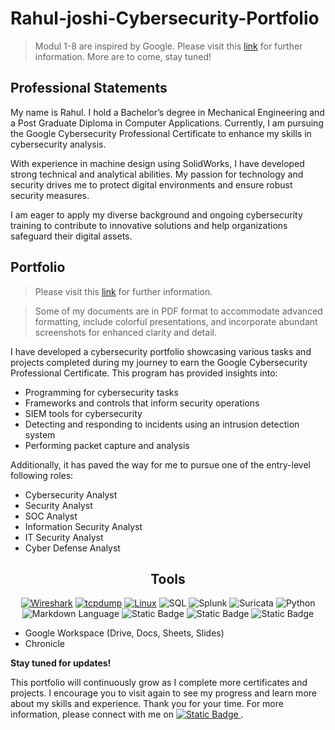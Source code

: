 # Rahul-joshi-Cybersecurity-Portfolio
> Modul 1-8 are inspired by Google. Please visit this [link](https://www.coursera.org/google-certificates/cybersecurity-certificate) for further information. More are to come, stay tuned! 

## Professional Statements
My name is Rahul. I hold a Bachelor’s degree in Mechanical Engineering and a Post Graduate Diploma in Computer Applications. Currently, I am pursuing the Google Cybersecurity Professional Certificate to enhance my skills in cybersecurity analysis.

With experience in machine design using SolidWorks, I have developed strong technical and analytical abilities. My passion for technology and security drives me to protect digital environments and ensure robust security measures.

I am eager to apply my diverse background and ongoing cybersecurity training to contribute to innovative solutions and help organizations safeguard their digital assets.

## Portfolio
> Please visit this [link](https://www.coursera.org/professional-certificates/google-cybersecurity) for further information.

> Some of my documents are in PDF format to accommodate advanced formatting, include colorful presentations, and incorporate abundant screenshots for enhanced clarity and detail.

I have developed a cybersecurity portfolio showcasing various tasks and projects completed during my journey to earn the Google Cybersecurity Professional Certificate. This program has provided insights into:
* Programming for cybersecurity tasks
* Frameworks and controls that inform security operations
* SIEM tools for cybersecurity
* Detecting and responding to incidents using an intrusion detection system
* Performing packet capture and analysis

Additionally, it has paved the way for me to pursue one of the entry-level following roles:
* Cybersecurity Analyst
* Security Analyst
* SOC Analyst
* Information Security Analyst
* IT Security Analyst
* Cyber Defense Analyst

<!---
### Skills  
| Projects | Skills/Knowledge Gained | 
| :--- |:---:|
| [1](*LINK*) - Conduct a security audit | `INFOSEC`, `NIST Risk Management Framework`, `Security Audits`, `NIST Cybersecurity Framework`, `Incident Response Playbooks`, `CISSP`, `CIA triad` |
| [2](*LINK*) - Network Security | `TCP/IP model`,  `Network Architecture`, `Network Communication`, `Security Hardening`, `Network Security`, `Cloud Networks` | 
| [3](*LINK*) - Linux & SQL | `Command-line Interface`, `SQL`, `Linux`, `Bash` | 
| [4](*LINK*) - Assets, Threats, & Vulnerabilities | `Authentication`, ` Vulnerability assessment`, `Cryptography`, `Asset Classification`, `Threat Modelling Analysis`|
| [5](*LINK*) - Detection & Response | `Incident Lifecycle`, `Incident Journal` |
| [6](*LINK*) - Tcpdump & Wireshark | `Packet Analyzer` | 
| [7](*LINK*) - IDS & SIEM | `Intrusion Detection System (IDS): Suricata`, `Security Information and Event Management (SIEM): Chronicle, Splunk` |
| [8](*LINK*) - Automation with Python | `Computer Programming`, `Python Programming`, `Coding`, `PEP 8 Style Guide`| 
--->
<div align="center">
  <h2>Tools</h2>
  <a href="https://github.com/Rahul0860/testRepo/tree/main"><img alt="Wireshark" src="https://img.shields.io/badge/Wireshark-blue?style=for-the-badge&logo=Wireshark&logoColor=black&labelColor=%23ADD8E6&color=%2399CCFF"></a>
  <a href="https://github.com/Rahul0860/testRepo/tree/main"><img alt="tcpdump" src="https://img.shields.io/badge/tcpdump-red?style=for-the-badge"></a>
  <a href="https://github.com/Rahul0860/testRepo/tree/main"><img alt="Linux" src="https://img.shields.io/badge/Linux-black?style=for-the-badge&logo=kalilinux&logoColor=red&label=kali&labelColor=white"></a>
  <img alt="SQL" src="https://img.shields.io/badge/sql-%23008080?style=for-the-badge&logo=postgresql&logoColor=white&logoSize=orange&labelColor=%23008080">
  <img alt="Splunk" src="https://img.shields.io/badge/Splunk%3E-black?style=for-the-badge&logo=splunk&logoColor=white&logoSize=green&labelColor=green">
  <img alt="Suricata" src="https://img.shields.io/badge/Suricata-black?style=for-the-badge&logo=bevy&logoColor=white&logoSize=orange&labelColor=orange">
  <img alt="Python" src="https://img.shields.io/badge/Python-%23191970?style=for-the-badge&logo=python&logoColor=white&logoSize=orange&labelColor=black">
  <img alt="Markdown Language" src="https://img.shields.io/badge/Markdown_Language-%232f4f4f?style=for-the-badge&logo=commonworkflowlanguage&logoColor=white&logoSize=orange&labelColor=black">
  <img alt="Static Badge" src="https://img.shields.io/badge/Bash-black?style=for-the-badge&logo=gnubash&logoColor=%2339004d&logoSize=auto&labelColor=%23ffeecc&color=%23333300">
  <img alt="Static Badge" src="https://img.shields.io/badge/Metasploit-blue?style=for-the-badge&logo=metasploit&logoColor=%23FFFFFF">
  <img alt="Static Badge" src="https://img.shields.io/badge/virtualbox-%23FFF5EE?style=for-the-badge&logo=virtualbox&logoColor=black">



</div>



* Google Workspace (Drive, Docs, Sheets, Slides)
* Chronicle

<!---
### Other references 
Please have a look on other standalone portfolio that I published: 
* Python - Cybersecurity - [Bruteforce Zipfile]()
* Python - Cybersecurity - [Automation Case]()
* Python - Cybersecurity - [Transaction Fraud]() 
* Cybersecurity - Investigation & Risk Assessment Based on [MITRE ATT&CK Framework and Open-Source Intelligence (OSINT)]()
--->
**Stay tuned for updates!**

This portfolio will continuously grow as I complete more certificates and projects. I encourage you to visit again to see my progress and learn more about my skills and experience.
Thank you for your time. For more information, please connect with me on <a href="https://www.linkedin.com/in/rahul-joshi-a48b792b0?utm_source=share&utm_campaign=share_via&utm_content=profile&utm_medium=android_app"><img alt="Static Badge" src="https://img.shields.io/badge/Linkedin-%234169E1?style=social&logo=linkedin&logoColor=black&logoSize=auto&labelColor=%234169E1&color=%234169E1">
</a>
.


<!--
## Hi there 👋
# Hello, I'm Rahul
### vscode working
<a href="https://www.linkedin.com/in/rahul-joshi-a48b792b0?utm_source=share&utm_campaign=share_via&utm_content=profile&utm_medium=android_app"><img src="https://img.shields.io/badge/-LinkedIn-0072b1?&style=for-the-badge&logo=linkedin&logoColor=white" /></a>

I am a recent graduate with a profound interest in technology and a dedication to solving complex problems.

## Objective

My journey in computer science has led me to develop a passion for cybersecurity, and I am now eager to transition into this field, specifically aiming to join a Security Operations Center (SOC) as a Tier 1 Analyst.

## Skills
| Skill                                         | Associated Project         |
|-----------------------------------------------|----------------------------|
| SIEM Implementation and Log Analysis          | <a href="https://github.com/Test-MyDFIR/Detection-Lab/tree/main">Detection Lab</a>|
| SIEM Implementation and Log Analysis          | <a href="https://google.com">Detection Lab</a>|
| Network Traffic Monitoring and Attack Detection | <a href="https://google.com">Detection Lab</a>|
| Security Automation with Shuffle SOAR         | SOC Automation Lab|
| Incident Response Planning and Execution      | SOC Automation Lab|
| Case Management with TheHive                  | SOC Automation Lab|
| Scripting and Automation for Threat Mitigation | SOC Automation Lab|

## Tools

<a href="https://github.com/Rahul0860/testRepo/tree/main"><img alt="Static Badge" src="https://img.shields.io/badge/Wireshark-blue?style=for-the-badge&logo=Wireshark&logoColor=black&labelColor=%23ADD8E6&color=%2399CCFF">
</a>

### Network
<div>
@@ -46,9 +46,8 @@ My journey in computer science has led me to develop a passion for cybersecurity
</div>

## Certifications
[Provide certifications that you have obtained. Use ChatGPT to help create the link]
[Provide certifications that you have obtained. Use ChatGPT to help create the link - Remove this afterwards]]
<div>
<img src="https://img.shields.io/badge/-CISSP-0052CC?style=for-the-badge&logo=ISC2&logoColor=white" />
<img src="https://img.shields.io/badge/-Security%2B-FF0000?&style=for-the-badge&logo=CompTIA&logoColor=white" />
<img src="https://img.shields.io/badge/-Network%2B-007ACC?&style=for-the-badge&logo=CompTIA&logoColor=white" />
<img src="https://img.shields.io/badge/-A%2B-4D4D4D?&style=for-the-badge&logo=CompTIA&logoColor=white" />
@@ -57,6 +56,5 @@ My journey in computer science has led me to develop a passion for cybersecurity
</div>

## Projects
- <a href="https://github.com/Test-MyDFIR/Detection-Lab/tree/main">Detection Lab</a>
- Detection Lab
- SOC Automation Project
- Test Project
-->
<!--
**Rahul0860/Rahul0860** is a ✨ _special_ ✨ repository because its `README.md` (this file) appears on your GitHub profile.

Here are some ideas to get you started:

- 🔭 I’m currently working on ...
- 🌱 I’m currently learning ...
- 👯 I’m looking to collaborate on ...
- 🤔 I’m looking for help with ...
- 💬 Ask me about ...
- 📫 How to reach me: ...
- 😄 Pronouns: ...
- ⚡ Fun fact: ...
-->
